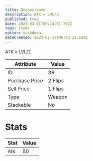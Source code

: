 ```yaml
---
title: Dreamcleaver
description: ATK = LVL/2.
published: true
date: 2023-03-01T00:14:11.707Z
tags: items
editor: markdown
dateCreated: 2023-02-17T06:43:13.104Z
---
```


ATK = LVL/2.

|Attribute|Value|
|-|-|
|ID|38|
|Purchase Price|2 Flips|
|Sell Price|1 Flips|
|Type|Weapon|
|Stackable|No|

# Stats
|Stat|Value|
|-|-|
|Atk|60|
